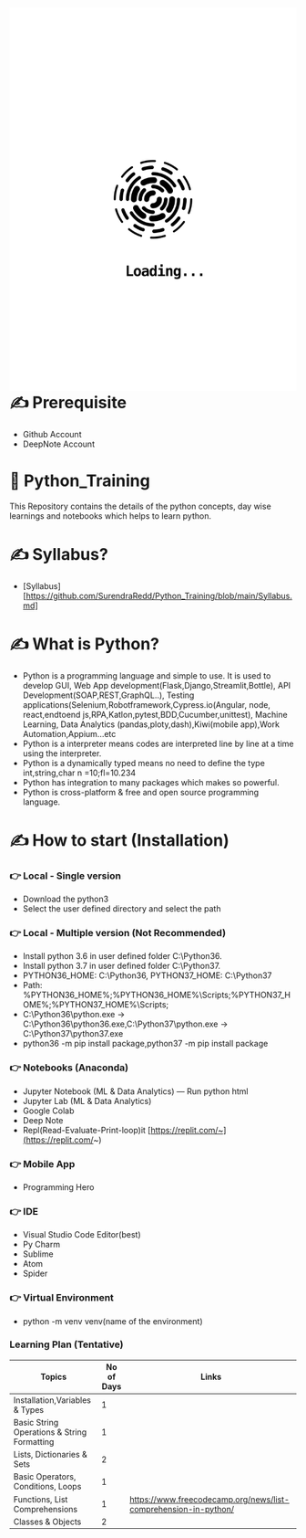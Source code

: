 <img align="right" src="https://github.com/SurendraRedd/Python_Training/blob/main/image.svg" />

<a href='https://github.com/marketplace/actions/quote-readme'>
<!--STARTS_HERE_QUOTE_README-->
<!--ENDS_HERE_QUOTE_README-->
</a>

# ✍️ Prerequisite
- Github Account
- DeepNote Account

# 🐍 Python_Training
This Repository contains the details of the python concepts, day wise learnings and notebooks which helps to learn python.

# ✍️ Syllabus?
- [Syllabus][https://github.com/SurendraRedd/Python_Training/blob/main/Syllabus.md]

# ✍️ What is Python?

- Python is a programming language and simple to use. It is used to develop GUI, Web App development(Flask,Django,Streamlit,Bottle), API Development(SOAP,REST,GraphQL..), Testing applications(Selenium,Robotframework,Cypress.io(Angular, node, react,endtoend js,RPA,Katlon,pytest,BDD,Cucumber,unittest), Machine Learning, Data Analytics (pandas,ploty,dash),Kiwi(mobile app),Work Automation,Appium...etc
- Python is a interpreter means codes are interpreted line by line at a time using the interpreter.
- Python is a dynamically typed means no need to define the type int,string,char n =10;fl=10.234
- Python has integration to many packages which makes so powerful.
- Python is cross-platform & free and open source programming language. 

# ✍️ How to start (Installation)

### 👉 Local - Single version
- Download the python3
- Select the user defined directory and select the path

### 👉 Local - Multiple version (Not Recommended)
- Install python 3.6 in user defined folder C:\Python36.
- Install python 3.7 in user defined folder C:\Python37.
- PYTHON36_HOME: C:\Python36, PYTHON37_HOME: C:\Python37
- Path: %PYTHON36_HOME%;%PYTHON36_HOME%\Scripts;%PYTHON37_HOME%;%PYTHON37_HOME%\Scripts;
- C:\Python36\python.exe → C:\Python36\python36.exe,C:\Python37\python.exe → C:\Python37\python37.exe
- python36 -m pip install package,python37 -m pip install package

### 👉 Notebooks (Anaconda)
- Jupyter  Notebook (ML & Data Analytics) — Run python html
- Jupyter Lab (ML & Data Analytics)
- Google Colab
- Deep Note
- Repl(Read-Evaluate-Print-loop)it [https://replit.com/~](https://replit.com/~)

### 👉 Mobile App
- Programming Hero

### 👉 IDE
- Visual Studio Code Editor(best)
- Py Charm
- Sublime 
- Atom
- Spider

### 👉 Virtual Environment
- python -m venv venv(name of the environment)

### Learning Plan (Tentative)
| Topics                                     | No of Days | Links      |
|--------------------------------------------|------------|------------|
| Installation,Variables & Types             | 1          |            |
| Basic String Operations & String Formatting| 1          |            |
| Lists, Dictionaries & Sets                 | 2          |            |
| Basic Operators, Conditions, Loops         | 1          |            |
| Functions, List Comprehensions             | 1          |https://www.freecodecamp.org/news/list-comprehension-in-python/ |
| Classes & Objects                          | 2          |            |
